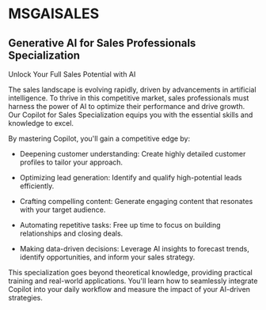 # MSGAISALES
## Generative AI for Sales Professionals Specialization

Unlock Your Full Sales Potential with AI

The sales landscape is evolving rapidly, driven by advancements in artificial intelligence. To thrive in this competitive market, sales professionals must harness the power of AI to optimize their performance and drive growth. Our Copilot for Sales Specialization equips you with the essential skills and knowledge to excel.

By mastering Copilot, you'll gain a competitive edge by:

- Deepening customer understanding: Create highly detailed customer profiles to tailor your approach.

- Optimizing lead generation: Identify and qualify high-potential leads efficiently.

- Crafting compelling content: Generate engaging content that resonates with your target audience.

- Automating repetitive tasks: Free up time to focus on building relationships and closing deals.

- Making data-driven decisions: Leverage AI insights to forecast trends, identify opportunities, and inform your sales strategy.

This specialization goes beyond theoretical knowledge, providing practical training and real-world applications. You'll learn how to seamlessly integrate Copilot into your daily workflow and measure the impact of your AI-driven strategies.
